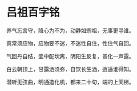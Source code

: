 # 吕祖百字铭

养气忘言守，降心为不为，动静如宗祖，无事更寻谁。

真常须应物，应物要不迷，不迷性自住，性住气自回。

气回丹自结，壶中配坎离，阴阳生反复，普化一声露。

白云朝顶上，甘露洒须弥，自饮长生酒，逍遥谁得知。

潜听无弦曲，明通造化机，都来二十句，端的上天梯。